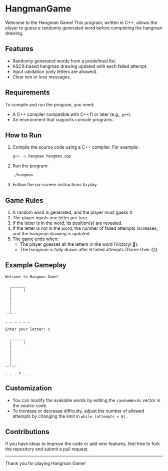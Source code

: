 # HangmanGame
Welcome to the Hangman Game! This program, written in C++, allows the player to guess a randomly generated word before completing the hangman drawing.

## Features

- Randomly generated words from a predefined list.
- ASCII-based hangman drawing updated with each failed attempt.
- Input validation (only letters are allowed).
- Clear win or lose messages.

## Requirements

To compile and run the program, you need:

- A C++ compiler compatible with C++11 or later (e.g., `g++`).
- An environment that supports console programs.

## How to Run

1. Compile the source code using a C++ compiler. For example:
   ```bash
   g++ -o hangman hangman.cpp
   ```

2. Run the program:
   ```bash
   ./hangman
   ```

3. Follow the on-screen instructions to play.

## Game Rules

1. A random word is generated, and the player must guess it.
2. The player inputs one letter per turn.
3. If the letter is in the word, its position(s) are revealed.
4. If the letter is not in the word, the number of failed attempts increases, and the hangman drawing is updated.
5. The game ends when:
   - The player guesses all the letters in the word (Victory! 🎉).
   - The hangman is fully drawn after 6 failed attempts (Game Over 😞).

## Example Gameplay

```text
Welcome to Hangman Game!

  _______
  |     |
  |     
  |    
  |    
  |    
__|__

_ _ _ _ _ _ 

Enter your letter: c

  _______
  |     |
  |     
  |    
  |    
  |    
__|__

_ _ _ c _ _ 
```

## Customization

- You can modify the available words by editing the `randomWords` vector in the source code.
- To increase or decrease difficulty, adjust the number of allowed attempts by changing the limit in `while (attempts < 6)`.

## Contributions

If you have ideas to improve the code or add new features, feel free to fork the repository and submit a pull request.

---

Thank you for playing Hangman Game!
